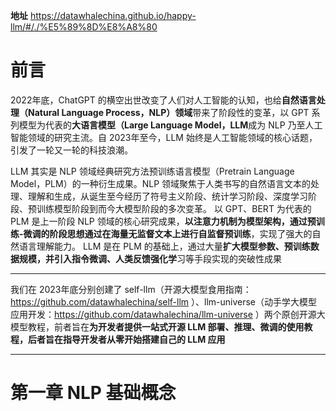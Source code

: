 **地址**
https://datawhalechina.github.io/happy-llm/#/./%E5%89%8D%E8%A8%80


# 前言
2022年底，ChatGPT 的横空出世改变了人们对人工智能的认知，也给**自然语言处理（Natural Language Process，NLP）领域**带来了阶段性的变革，以 GPT 系列模型为代表的**大语言模型（Large Language Model，LLM**成为 NLP 乃至人工智能领域的研究主流。自 2023年至今，LLM 始终是人工智能领域的核心话题，引发了一轮又一轮的科技浪潮。

LLM 其实是 NLP 领域经典研究方法预训练语言模型（Pretrain Language Model，PLM）的一种衍生成果。NLP 领域聚焦于人类书写的自然语言文本的处理、理解和生成，从诞生至今经历了符号主义阶段、统计学习阶段、深度学习阶段、预训练模型阶段到而今大模型阶段的多次变革。
以 GPT、BERT 为代表的 PLM 是上一阶段 NLP 领域的核心研究成果，**以注意力机制为模型架构，通过预训练-微调的阶段思想通过在海量无监督文本上进行自监督预训练**，实现了强大的自然语言理解能力。
LLM 是在 PLM 的基础上，通过大量**扩大模型参数、预训练数据规模，并引入指令微调、人类反馈强化学**习等手段实现的突破性成果

---
我们在 2023年底分别创建了 self-llm（开源大模型食用指南：https://github.com/datawhalechina/self-llm ）、llm-universe（动手学大模型应用开发：https://github.com/datawhalechina/llm-universe ）两个原创开源大模型教程，前者旨在**为开发者提供一站式开源 LLM 部署、推理、微调的使用教程，后者旨在指导开发者从零开始搭建自己的 LLM 应用**


--------

# 第一章 NLP 基础概念



